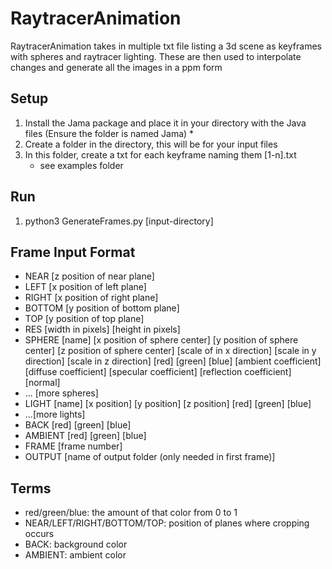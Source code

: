 # RaytracerAnimation
RaytracerAnimation takes in multiple txt file listing a 3d scene as keyframes with spheres and raytracer lighting. These are then used to interpolate changes and generate all the images in a ppm form

## Setup
1. Install the Jama package and place it in your directory with the Java files (Ensure the folder is named Jama)
   * 
2. Create a folder in the directory, this will be for your input files
3. In this folder, create a txt for each keyframe naming them \[1-n\].txt
   * see examples folder

## Run
1. python3 GenerateFrames.py \[input-directory\]

## Frame Input Format
* NEAR \[z position of near plane\]
* LEFT \[x position of left plane\]
* RIGHT \[x position of right plane\]
* BOTTOM \[y position of bottom plane\]
* TOP \[y position of top plane\]
* RES \[width in pixels\] \[height in pixels\]
* SPHERE \[name\] \[x position of sphere center\] \[y position of sphere center\] \[z position of sphere center\] \[scale of in x direction\] \[scale in y direction\] \[scale in z direction\] \[red\] \[green\] \[blue\] \[ambient coefficient\] \[diffuse coefficient\] \[specular coefficient\] \[reflection coefficient\] \[normal\]
* ... \[more spheres\]
* LIGHT \[name\] \[x position\] \[y position\] \[z position\] \[red\] \[green\] \[blue\]
* ...\[more lights\]
* BACK \[red\] \[green\] \[blue\]
* AMBIENT \[red\] \[green\] \[blue\]
* FRAME \[frame number\]
* OUTPUT \[name of output folder (only needed in first frame)\]

## Terms
* red/green/blue: the amount of that color from 0 to 1
* NEAR/LEFT/RIGHT/BOTTOM/TOP: position of planes where cropping occurs
* BACK: background color
* AMBIENT: ambient color

